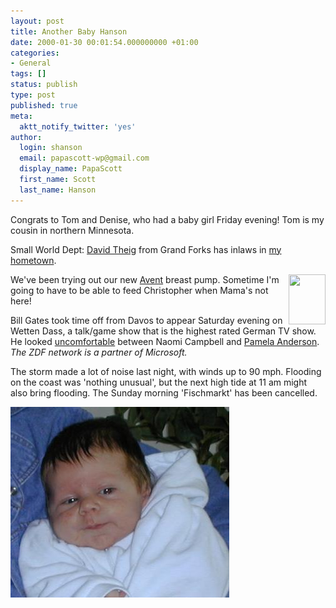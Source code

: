 ```yaml
---
layout: post
title: Another Baby Hanson
date: 2000-01-30 00:01:54.000000000 +01:00
categories:
- General
tags: []
status: publish
type: post
published: true
meta:
  aktt_notify_twitter: 'yes'
author:
  login: shanson
  email: papascott-wp@gmail.com
  display_name: PapaScott
  first_name: Scott
  last_name: Hanson
---
```

<p>Congrats to Tom and Denise, who had a baby girl Friday evening! Tom is my cousin in northern Minnesota.</p>
<p>Small World Dept: <a href="http://carpediem.editthispage.com">David Theig</a> from Grand Forks has inlaws in <a href="http://CarpeDiem.editthispage.com/discuss/msgReader$83">my hometown</a>.</p>
<p><a href="http://www.aventbaby.com"><img src="https://shanson.editthispage.com/picture$123" height="80" width="59" border="0" align="right" /></a> </p>
<p>We've been trying out our new <a href="http://www.aventbaby.com">Avent</a> breast pump. Sometime I'm going to have to be able to feed Christopher when Mama's not here!</p>
<p>Bill Gates took time off from Davos to appear Saturday evening on Wetten Dass, a talk/game show that is the highest rated German TV show. He looked <a href="http://212.227.136.156/slideshow/2/full/7.jpg"> uncomfortable</a> between Naomi Campbell and <a href="http://212.227.136.156/slideshow/1/full/2.jpg">Pamela Anderson</a>. <i>The ZDF network is a partner of Microsoft.</i></p>
<p>The storm made a lot of noise last night, with winds up to 90 mph. Flooding on the coast was 'nothing unusual', but the next high tide at 11 am might also bring flooding. The Sunday morning 'Fischmarkt' has been cancelled.</p>
<p><img src="/wordpress/wp-content/uploads/2000/01/crh0130.jpg" height="305" width="350" border="0" alt="crh0130.jpg: " /></p>
